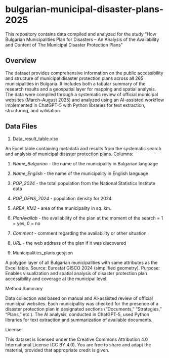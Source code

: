 # bulgarian-municipal-disaster-plans-2025
This repository contains data compiled and analyzed for the study “How Bulgarian Municipalities Plan for Disasters – An Analysis of the Availability and Content of The Municipal Disaster Protection Plans"
## Overview

The dataset provides comprehensive information on the public accessibility and structure of municipal disaster protection plans across all 265 municipalities in Bulgaria. It includes both a tabular summary of the research results and a geospatial layer for mapping and spatial analysis. The data were compiled through a systematic review of official municipal websites (March–August 2025) and analyzed using an AI-assisted workflow implemented in ChatGPT-5 with Python libraries for text extraction, structuring, and validation.

## Data Files
1. Data_result_table.xlsx

An Excel table containing metadata and results from the systematic search and analysis of municipal disaster protection plans.
Columns:

1. *Name_Bulgarian* - the name of the municipality in Bulgarian language
2. *Name_English* - the name of the municipality in English language
3. *POP_2024* - the total population from the National Statistics Institute data
4. *POP_DENS_2024* - population density for 2024
5. *AREA_KM2* - area of the municipality in sq. km.
6. *PlanAvailab* - the availability of the plan at the moment of the search = 1 = yes, 0 = no
7. *Comment* - comment regarding the availability or other situation
8. *URL* - the web address of the plan if it was discovered

2. Municipalities_plans.geojson

A polygon layer of all Bulgarian municipalities with same attributes as the Excel table.
Source: Eurostat GISCO 2024 (simplified geometry).
Purpose: Enables visualization and spatial analysis of disaster protection plan accessibility and coverage at the municipal level.

Method Summary

Data collection was based on manual and AI-assisted review of official municipal websites. Each municipality was checked for the presence of a disaster protection plan in designated sections (“Documents,” “Strategies,” “Plans,” etc.). The AI analysis, conducted in ChatGPT-5, used Python libraries for text extraction and summarization of available documents.

License

This dataset is licensed under the Creative Commons Attribution 4.0 International License (CC BY 4.0).
You are free to share and adapt the material, provided that appropriate credit is given.
